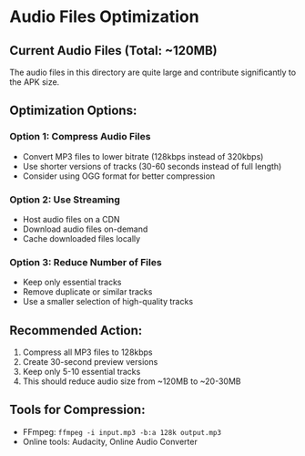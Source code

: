# Audio Files Optimization

## Current Audio Files (Total: ~120MB)
The audio files in this directory are quite large and contribute significantly to the APK size.

## Optimization Options:

### Option 1: Compress Audio Files
- Convert MP3 files to lower bitrate (128kbps instead of 320kbps)
- Use shorter versions of tracks (30-60 seconds instead of full length)
- Consider using OGG format for better compression

### Option 2: Use Streaming
- Host audio files on a CDN
- Download audio files on-demand
- Cache downloaded files locally

### Option 3: Reduce Number of Files
- Keep only essential tracks
- Remove duplicate or similar tracks
- Use a smaller selection of high-quality tracks

## Recommended Action:
1. Compress all MP3 files to 128kbps
2. Create 30-second preview versions
3. Keep only 5-10 essential tracks
4. This should reduce audio size from ~120MB to ~20-30MB

## Tools for Compression:
- FFmpeg: `ffmpeg -i input.mp3 -b:a 128k output.mp3`
- Online tools: Audacity, Online Audio Converter









